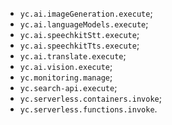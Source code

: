 * `yc.ai.imageGeneration.execute`;
* `yc.ai.languageModels.execute`;
* `yc.ai.speechkitStt.execute`;
* `yc.ai.speechkitTts.execute`;
* `yc.ai.translate.execute`;
* `yc.ai.vision.execute`;
* `yc.monitoring.manage`;
* `yc.search-api.execute`;
* `yc.serverless.containers.invoke`;
* `yc.serverless.functions.invoke`.